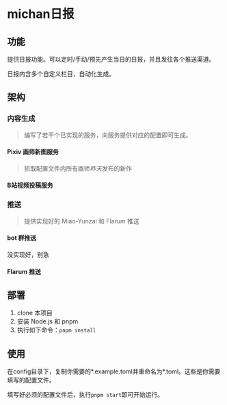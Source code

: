<!--
 * @Author: QyInvoLing
 * @Date: 2023-05-10 14:41:02
 * @LastEditors: QyInvoLing
 * @LastEditTime: 2023-05-16 17:37:57
 * @FilePath: \michanDaily\README.md
 * @Description: 
-->
# michan日报

## 功能
提供日报功能。可以定时/手动/预先产生当日的日报，并且发往各个推送渠道。

日报内含多个自定义栏目，自动化生成。

## 架构
### 内容生成
> 编写了若干个已实现的服务，向服务提供对应的配置即可生成。
#### Pixiv 画师新图服务
> 抓取配置文件内所有画师*昨天*发布的新作
#### B站视频投稿服务

### 推送
> 提供实现好的 Miao-Yunzai 和 Flarum 推送
#### bot 群推送
没实现好，别急
#### Flarum 推送
## 部署
1. clone 本项目
2. 安装 Node.js 和 pnpm
3. 执行如下命令：`pnpm install`
## 使用
在config目录下，复制你需要的*.example.toml并重命名为*.toml。这些是你需要填写的配置文件。

填写好必须的配置文件后，执行`pnpm start`即可开始运行。